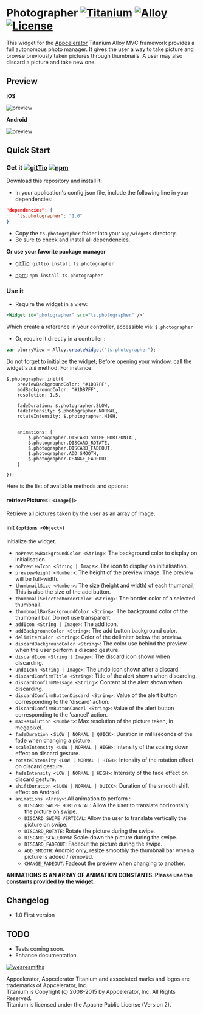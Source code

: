 # Photographer [![Titanium](http://www-static.appcelerator.com/badges/titanium-git-badge-sq.png)](http://www.appcelerator.com/titanium/) [![Alloy](http://www-static.appcelerator.com/badges/alloy-git-badge-sq.png)](http://www.appcelerator.com/alloy/) [![License](http://img.shields.io/badge/license-Apache%202.0-blue.svg?style=flat)](http://choosealicense.com/licenses/apache-2.0/)

This widget for the [Appcelerator](http://www.appcelerator.com) Titanium Alloy MVC framework
provides a full autonomous photo manager. It gives the user a way to take picture and browse
previously taken pictures through thumbnails. A user may also discard a picture and take new one.

## Preview

**iOS**

![preview](https://raw.githubusercontent.com/thesmiths-widgets/ts.photographer/doc/images/demo_ios.gif)

**Android**

![preview](https://raw.githubusercontent.com/thesmiths-widgets/ts.photographer/doc/images/demo_android.gif)

## Quick Start

### Get it [![gitTio](http://gitt.io/badge.png)](http://gitt.io/component/ts.photographer) [![npm](https://badge.fury.io/js/ts.blurryview.svg)](http://badge.fury.io/js/ts.photographer)

Download this repository and install it:

* In your application's config.json file, include the following line in your dependencies:

```json
"dependencies": {
    "ts.photographer": "1.0"
}
```

* Copy the `ts.photographer` folder into your `app/widgets` directory.
* Be sure to check and install all dependencies.


**Or use your favorite package manager** 

- [gitTio](http://gitt.io/cli): `gittio install ts.photographer`

- [npm](https://npmjs.com): `npm install ts.photographer`

### Use it

* Require the widget in a view:

```xml
<Widget id="photographer" src="ts.photographer" />`
```
Which create a reference in your controller, accessible via: `$.photographer`

* Or, require it directly in a controller :

```javascript
var blurryView = Alloy.createWidget("ts.photographer");
```

Do not forget to initialize the widget; Before opening your window, call the widget's *init* method. For instance:

```
$.photographer.init({
    previewBackgroundColor: "#1DB7FF",
    addBackgroundColor: "#1DB7FF",
    resolution: 1.5,

    fadeDuration: $.photographer.SLOW,
    fadeIntensity: $.photographer.NORMAL,
    rotateIntensity: $.photographer.HIGH,

    
    animations: {
        $.photographer.DISCARD_SWIPE_HORIZONTAL,
        $.photographer.DISCARD_ROTATE,
        $.photographer.DISCARD_FADEOUT,
        $.photographer.ADD_SMOOTH,
        $.photographer.CHANGE_FADEOUT
    }

});
```

Here is the list of available methods and options:

#### retrievePictures : `<Image[]>`
Retrieve all pictures taken by the user as an array of Image. 

#### init `(options <Object>)`
Initialize the widget.

- `noPreviewBackgroundColor <String>`: The background color to display on initialisation.
- `noPreviewIcon <String | Image>`: The icon to display on initialisation.
- `previewHeight <Number>`: The height of the preview image. The preview will be full-width.
- `thumbnailSize <Number>`: The size (height and width) of each thumbnail; This is also the size of
  the add button.
- `thumbnailSelectedBorderColor <String>`: The border color of a selected thumbnail.
- `thumbnailBarBackgroundColor <String>`: The background color of the thumbnail bar. Do not use
  transparent.
- `addIcon <String | Image>`: The add icon.
- `addBackgroundColor <String>`: The add button background color.
- `delimiterColor <String>`: Color of the delimiter below the preview.
- `discardBackgroundColor <String>`: The color use behind the preview when the user perform a
  discard gesture.
- `discardIcon <String | Image>`: The discard icon shown when discarding.
- `undoIcon <String | Image>`: The undo icon shown after a discard.
- `discardConfirmTitle <String>`: Title of the alert shown when discarding.
- `discardConfirmMessage <String>`: Content of the alert shown when discarding.
- `discardConfirmButtonDiscard <String>`: Value of the alert button corresponding to the 'discard'
  action.
- `discardConfirmButtonCancel <String>`: Value of the alert button corresponding to the 'cancel'
  action.
- `maxResolution <Number>`: Max resolution of the picture taken, in megapixel.
- `fadeDuration <SLOW | NORMAL | QUICK>`: Duration in milliseconds of the fade when changing a picture.
- `scaleIntensity <LOW | NORMAL | HIGH>`: Intensity of the scaling down effect on discard gesture.
- `rotateIntensity <LOW | NORMAL | HIGH>`: Intensity of the rotation effect on discard gesture.
- `fadeIntensity <LOW | NORMAL | HIGH>`: Intensity of the fade effect on discard gesture.
- `shiftDuration <SLOW | NORMAL | QUICK>`: Duration of the smooth shift effect on Android.
- `animations <Array>`: All animation to perform :
    - `DISCARD_SWIPE_HORIZONTAL`: Allow the user to translate horizontally the picture on swipe.
    - `DISCARD_SWIPE_VERTICAL`: Allow the user to translate vertically the picture on swipe.
    - `DISCARD_ROTATE`: Rotate the picture during the swipe.
    - `DISCARD_SCALEDOWN`: Scale-down the picture during the swipe.
    - `DISCARD_FADEOUT`: Fadeout the picture during the swipe.
    - `ADD_SMOOTH`: Android only, resize smoothly the thumbnail bar when a picture is added /
      removed.
    - `CHANGE_FADEOUT`: Fadeout the preview when changing to another. 


**ANIMATIONS IS AN ARRAY OF ANIMATION CONSTANTS. Please use the constants provided by the widget.**

## Changelog
* 1.0 First version

## TODO
- Tests coming soon.
- Enhance documentation.

[![wearesmiths](http://wearesmiths.com/media/logoGitHub.png)](http://wearesmiths.com)

Appcelerator, Appcelerator Titanium and associated marks and logos are trademarks of Appcelerator, Inc.  
Titanium is Copyright (c) 2008-2015 by Appcelerator, Inc. All Rights Reserved.  
Titanium is licensed under the Apache Public License (Version 2).  
